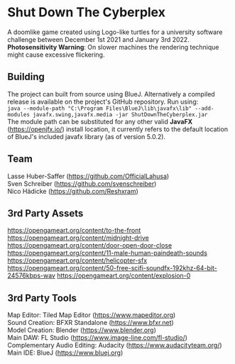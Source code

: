# Shut Down The Cyberplex
A doomlike game created using Logo-like turtles for a university software challenge between December 1st 2021 and January 3rd 2022.  
**Photosensitivity Warning**: On slower machines the rendering technique might cause excessive flickering.

## Building
The project can built from source using BlueJ. Alternatively a compiled release is available on the project's GitHub repository.
Run using:  
`java --module-path "C:\Program Files\BlueJ\lib\javafx\lib" --add-modules javafx.swing,javafx.media -jar ShutDownTheCyberplex.jar`  
The module path can be substituted for any other valid **JavaFX** (https://openjfx.io/) install location, it currently refers to the default location of BlueJ's included javafx library (as of version 5.0.2).

## Team
Lasse Huber-Saffer (https://github.com/OfficialLahusa)  
Sven Schreiber (https://github.com/svenschreiber)  
Nico Hädicke (https://github.com/Reshxram)  

## 3rd Party Assets
https://opengameart.org/content/to-the-front  
https://opengameart.org/content/midnight-drive  
https://opengameart.org/content/door-open-door-close  
https://opengameart.org/content/11-male-human-paindeath-sounds  
https://opengameart.org/content/helicopter-sfx  
https://opengameart.org/content/50-free-scifi-soundfx-192khz-64-bit-24576kbps-wav
https://opengameart.org/content/explosion-0

## 3rd Party Tools
Map Editor: Tiled Map Editor (https://www.mapeditor.org)  
Sound Creation: BFXR Standalone (https://www.bfxr.net)  
Model Creation: Blender (https://www.blender.org)  
Main DAW: FL Studio (https://www.image-line.com/fl-studio/)  
Complementary Audio Editing: Audacity (https://www.audacityteam.org/)  
Main IDE: BlueJ (https://www.bluej.org) 
